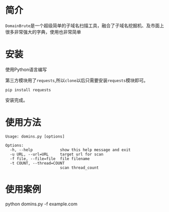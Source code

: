 # 简介

`DomainBrute`是一个超级简单的子域名扫描工具，融合了子域名挖掘机、及市面上很多非常强大的字典，使用也非常简单

# 安装

使用Python语言编写

第三方模块用了`requests`,所以`clone`以后只需要安装`requests`模块即可。

```
pip install requests
```

安装完成。

# 使用方法

```
Usage: domins.py [options]

Options:
  -h, --help            show this help message and exit
  -u URL, --url=URL     target url for scan
  -f file, --file=file  file filename
  -t COUNT, --thread=COUNT
                        scan thread_count
```

# 使用案例

python domins.py -f example.com

